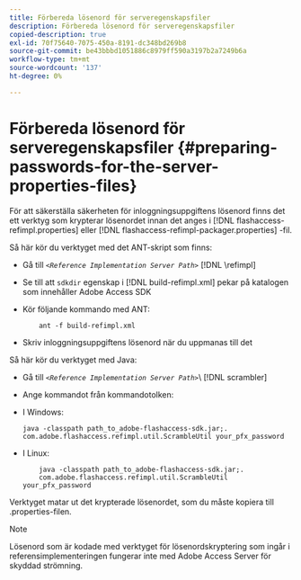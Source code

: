 ```yaml
---
title: Förbereda lösenord för serveregenskapsfiler
description: Förbereda lösenord för serveregenskapsfiler
copied-description: true
exl-id: 70f75640-7075-450a-8191-dc348bd269b8
source-git-commit: be43bbbd1051886c8979ff590a3197b2a7249b6a
workflow-type: tm+mt
source-wordcount: '137'
ht-degree: 0%

---
```


# Förbereda lösenord för serveregenskapsfiler {#preparing-passwords-for-the-server-properties-files}

För att säkerställa säkerheten för inloggningsuppgiftens lösenord finns det ett verktyg som krypterar lösenordet innan det anges i [!DNL flashaccess-refimpl.properties] eller [!DNL flashaccess-refimpl-packager.properties] -fil.

Så här kör du verktyget med det ANT-skript som finns:

* Gå till *`<Reference Implementation Server Path>`* [!DNL \refimpl]

* Se till att `sdkdir` egenskap i [!DNL build-refimpl.xml] pekar på katalogen som innehåller Adobe Access SDK
* Kör följande kommando med ANT:

   ```
       ant -f build-refimpl.xml
   ```

* Skriv inloggningsuppgiftens lösenord när du uppmanas till det

Så här kör du verktyget med Java:

* Gå till *`<Reference Implementation Server Path>`*\ [!DNL scrambler]

* Ange kommandot från kommandotolken:

* I Windows:

   ```
   java -classpath path_to_adobe-flashaccess-sdk.jar;.  
   com.adobe.flashaccess.refimpl.util.ScrambleUtil your_pfx_password
   ```

* I Linux:

   ```
       java -classpath path_to_adobe-flashaccess-sdk.jar;.  
       com.adobe.flashaccess.refimpl.util.ScrambleUtil your_pfx_password
   ```

Verktyget matar ut det krypterade lösenordet, som du måste kopiera till .properties-filen.

>[!NOTE]
>
>Lösenord som är kodade med verktyget för lösenordskryptering som ingår i referensimplementeringen fungerar inte med Adobe Access Server för skyddad strömning.
